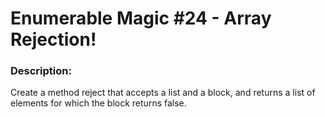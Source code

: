 # Enumerable Magic #24 - Array Rejection!

### Description:

Create a method reject that accepts a list and a block, and returns a list of elements for which the block returns false.